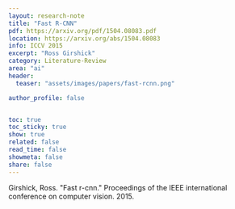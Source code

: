 ```yaml
---
layout: research-note
title: "Fast R-CNN"
pdf: https://arxiv.org/pdf/1504.08083.pdf
location: https://arxiv.org/abs/1504.08083
info: ICCV 2015
excerpt: "Ross Girshick"
category: Literature-Review
area: "ai"
header:
  teaser: "assets/images/papers/fast-rcnn.png"

author_profile: false


toc: true
toc_sticky: true
show: true
related: false
read_time: false
showmeta: false
share: false
---
```

Girshick, Ross. "Fast r-cnn." Proceedings of the IEEE international conference on computer vision. 2015.
